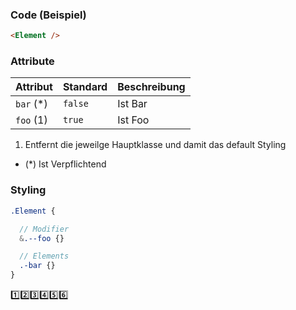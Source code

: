 ### Code (Beispiel)

```HTML
<Element />
```

### Attribute

| Attribut   | Standard | Beschreibung |
| :--------- | :------- | :----------- |
| `bar` (\*) | `false`  | Ist Bar      |
| `foo` (1)  | `true`   | Ist Foo      |

1. Entfernt die jeweilge Hauptklasse und damit das default Styling

- (\*) Ist Verpflichtend

### Styling

```SCSS
.Element {

  // Modifier
  &.--foo {}

  // Elements
  .-bar {}
}
```

1️⃣2️⃣3️⃣4️⃣5️⃣6️⃣
